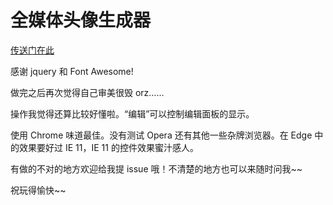 # 全媒体头像生成器

[传送门在此](http://celestialphineas.github.io/omnimedia)

感谢 jquery 和 Font Awesome!

做完之后再次觉得自己审美很毁 orz……

操作我觉得还算比较好懂啦。“编辑”可以控制编辑面板的显示。

使用 Chrome 味道最佳。没有测试 Opera 还有其他一些杂牌浏览器。在 Edge 中的效果要好过 IE 11，IE 11 的控件效果蜜汁感人。

有做的不对的地方欢迎给我提 issue 哦！不清楚的地方也可以来随时问我~~

祝玩得愉快~~
